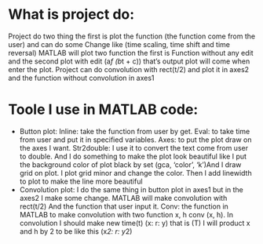 # What is project do:
Project do two thing the first is plot the function (the function come from the user) and can do some Change like (time scaling, time shift and time reversal) MATLAB will plot two function the first is Function without any edit and the second plot with edit (a*f (b*t + c)) that’s output plot will come when enter the plot.
Project can do convolution with rect(t/2) and plot it in axes2 and the function without convolution in axes1

# Toole I use in MATLAB code:
* Button plot:
    Inline: take the function from user by get.
    Eval: to take time from user and put it in specified variables.
    Axes: to put the plot draw on the axes I want.
    Str2double: I use it to convert the text come from user to
    double.
    And I do something to make the plot look beautiful like I put the background color of plot black by set (gca, ‘color’, ‘k’)And I draw grid on plot. I plot grid minor and change the color.
    Then I add linewidth to plot to make the line more beautiful
* Convolution plot:
    I do the same thing in button plot in axes1 but in the axes2 I make some change. MATLAB will make convolution with rect(t/2) And the function that user input it.
    Conv: the function in MATLAB to make convolution with two 
    function x, h conv (x, h).
    In convolution I should make new time(t) (x: r: y) that is (T) I will product x and h by 2 to be like this (x*2: r: y*2)
